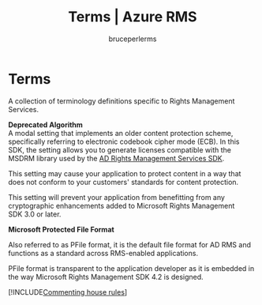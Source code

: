 ﻿---
# required metadata

title: Terms | Azure RMS
description: A collection of terminology definitions specific to Rights Management Services.
keywords:
author: bruceperlerms
ms.author: bruceper
manager: mbaldwin
ms.date: 09/25/2016
ms.topic: article
ms.prod:
ms.service: information-protection
ms.technology: techgroup-identity
ms.assetid: adb1f868-0da7-431b-83d1-86f41c2da4ae
# optional metadata

#ROBOTS:
audience: developer
#ms.devlang:
ms.reviewer: shubhamp
ms.suite: ems
#ms.tgt_pltfrm:
#ms.custom:

---

# Terms

A collection of terminology definitions specific to Rights Management Services.

**Deprecated Algorithm**  
A modal setting that implements an older content protection scheme, specifically referring to electronic codebook cipher mode (ECB). In this SDK, the setting allows you to generate licenses compatible with the MSDRM library used by the [AD Rights Management Services SDK](https://msdn.microsoft.com/library/windows/desktop/cc530379.aspx).

This setting may cause your application to protect content in a way that does not conform to your customers' standards for content protection.

This setting will prevent your application from benefitting from any cryptographic enhancements added to Microsoft Rights Management SDK 3.0 or later.

**Microsoft Protected File Format**

Also referred to as PFile format, it is the default file format for AD RMS and functions as a standard across RMS-enabled applications.

PFile format is transparent to the application developer as it is embedded in the way Microsoft Rights Management SDK 4.2 is designed.


[!INCLUDE[Commenting house rules](../includes/houserules.md)]